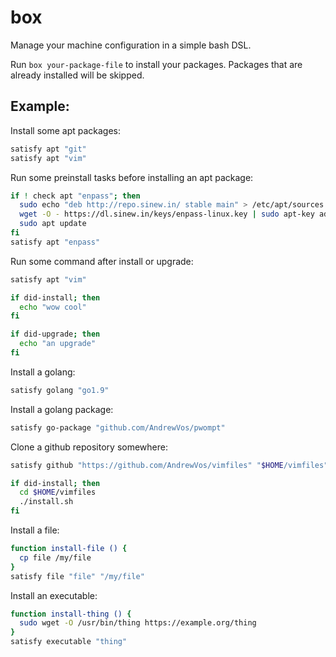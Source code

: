 # box

Manage your machine configuration in a simple bash DSL.

Run ```box your-package-file``` to install your
packages. Packages that are already installed
will be skipped.

## Example:

Install some apt packages:

```bash
satisfy apt "git"
satisfy apt "vim"
```

Run some preinstall tasks before installing an apt package:

```bash
if ! check apt "enpass"; then
  sudo echo "deb http://repo.sinew.in/ stable main" > /etc/apt/sources.list.d/enpass.list
  wget -O - https://dl.sinew.in/keys/enpass-linux.key | sudo apt-key add -
  sudo apt update
fi
satisfy apt "enpass"
```

Run some command after install or upgrade:

```bash
satisfy apt "vim"

if did-install; then
  echo "wow cool"
fi

if did-upgrade; then
  echo "an upgrade"
fi
```

Install a golang:

```bash
satisfy golang "go1.9"
```

Install a golang package:

```bash
satisfy go-package "github.com/AndrewVos/pwompt"
```

Clone a github repository somewhere:

```bash
satisfy github "https://github.com/AndrewVos/vimfiles" "$HOME/vimfiles"

if did-install; then
  cd $HOME/vimfiles
  ./install.sh
fi
```

Install a file:

```bash
function install-file () {
  cp file /my/file
}
satisfy file "file" "/my/file"
```

Install an executable:

```bash
function install-thing () {
  sudo wget -O /usr/bin/thing https://example.org/thing
}
satisfy executable "thing"
```
